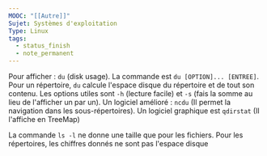 ```yaml
---
MOOC: "[[Autre]]"
Sujet: Systèmes d'exploitation
Type: Linux
tags:
  - status_finish
  - note_permanent
---
```

Pour afficher : `du` (disk usage). La commande est `du [OPTION]... [ENTREE]`. Pour un répertoire, `du` calcule l'espace disque du répertoire et de tout son contenu. Les options utiles sont `-h` (lecture facile) et `-s` (fais la somme au lieu de l'afficher un par un). Un logiciel amélioré : `ncdu` (Il permet la navigation dans les sous-répertoires). Un logiciel graphique est `qdirstat` (Il l'affiche en TreeMap)

La commande `ls -l` ne donne une taille que pour les fichiers. Pour les répertoires, les chiffres donnés ne sont pas l'espace disque